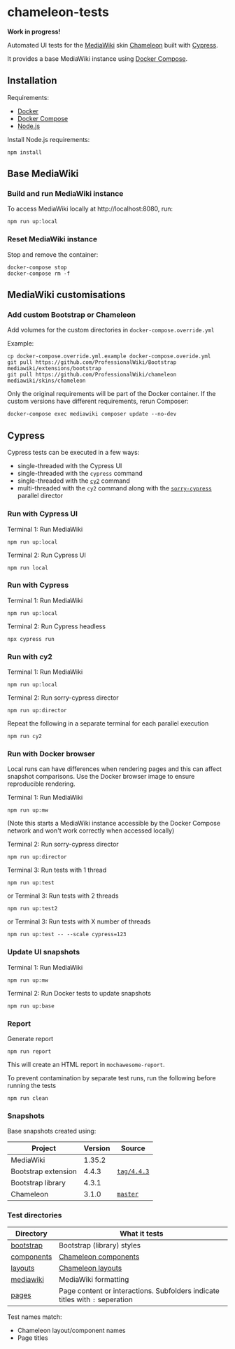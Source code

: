 # chameleon-tests

**Work in progress!**

Automated UI tests for the [MediaWiki](https://www.mediawiki.org/wiki/MediaWiki) skin [Chameleon](https://github.com/ProfessionalWiki/chameleon/) built with [Cypress](https://www.cypress.io/).

It provides a base MediaWiki instance using [Docker Compose](https://docs.docker.com/compose/).

## Installation

Requirements:

- [Docker](https://docs.docker.com/get-docker/)
- [Docker Compose](https://docs.docker.com/compose/)
- [Node.js](https://nodejs.org/en/)

Install Node.js requirements:

```
npm install
```

## Base MediaWiki

### Build and run MediaWiki instance

To access MediaWiki locally at http://localhost:8080, run:

```
npm run up:local
```

### Reset MediaWiki instance

Stop and remove the container:

```
docker-compose stop
docker-compose rm -f
```

## MediaWiki customisations

### Add custom Bootstrap or Chameleon

Add volumes for the custom directories in `docker-compose.override.yml`

Example:

```
cp docker-compose.override.yml.example docker-compose.overide.yml
git pull https://github.com/ProfessionalWiki/Bootstrap mediawiki/extensions/bootstrap
git pull https://github.com/ProfessionalWiki/chameleon mediawiki/skins/chameleon
```

Only the original requirements will be part of the Docker container. If the custom versions have different requirements, rerun Composer:

```
docker-compose exec mediawiki composer update --no-dev
```

## Cypress

Cypress tests can be executed in a few ways:

- single-threaded with the Cypress UI
- single-threaded with the `cypress` command
- single-threaded with the [`cy2`](https://github.com/sorry-cypress/cy2/) command
- multi-threaded with the `cy2` command along with the [`sorry-cypress`](https://github.com/sorry-cypress/sorry-cypress/) parallel director

### Run with Cypress UI

Terminal 1: Run MediaWiki

```
npm run up:local
```

Terminal 2: Run Cypress UI

```
npm run local
```

### Run with Cypress

Terminal 1: Run MediaWiki

```
npm run up:local
```

Terminal 2: Run Cypress headless

```
npx cypress run
```

### Run with cy2

Terminal 1: Run MediaWiki

```
npm run up:local
```

Terminal 2: Run sorry-cypress director

```
npm run up:director
```

Repeat the following in a separate terminal for each parallel execution

```
npm run cy2
```

### Run with Docker browser

Local runs can have differences when rendering pages and this can affect snapshot comparisons. Use the Docker browser image to ensure reproducible rendering.

Terminal 1: Run MediaWiki

```
npm run up:mw
```
(Note this starts a MediaWiki instance accessible by the Docker Compose network and won't work correctly when accessed locally)

Terminal 2: Run sorry-cypress director

```
npm run up:director
```

Terminal 3: Run tests with 1 thread

```
npm run up:test
```

or Terminal 3: Run tests with 2 threads

```
npm run up:test2
```

or Terminal 3: Run tests with X number of threads

```
npm run up:test -- --scale cypress=123
```

### Update UI snapshots

Terminal 1: Run MediaWiki

```
npm run up:mw
```

Terminal 2: Run Docker tests to update snapshots

```
npm run up:base
```

### Report

Generate report

```
npm run report
```

This will create an HTML report in `mochawesome-report`.

To prevent contamination by separate test runs, run the following before running the tests

```
npm run clean
```

### Snapshots

Base snapshots created using:

| Project             | Version | Source                                                                                                    |
| ------------------- | ------- | --------------------------------------------------------------------------------------------------------- |
| MediaWiki           | 1.35.2  |                                                                                                           |
| Bootstrap extension | 4.4.3   | [`tag/4.4.3`](https://github.com/ProfessionalWiki/Bootstrap/releases/tag/4.4.3)                           |
| Bootstrap library   | 4.3.1   |                                                                                                           |
| Chameleon           | 3.1.0   | [`master`](https://github.com/ProfessionalWiki/chameleon/commit/c817e3a89193ecb8e2ec37800d4534b4747e6903) |

### Test directories

| Directory                                    | What it tests                                                                                    |
| -------------------------------------------- | ------------------------------------------------------------------------------------------------ |
| [bootstrap](cypress/integration/bootstrap)   | Bootstrap (library) styles                                                                       |
| [components](cypress/integration/components) | [Chameleon components](https://github.com/ProfessionalWiki/chameleon/tree/master/src/Components) |
| [layouts](cypress/integration/layouts)       | [Chameleon layouts](https://github.com/ProfessionalWiki/chameleon/tree/master/layouts)           |
| [mediawiki](cypress/integration/mediawiki)   | MediaWiki formatting                                                                             |
| [pages](cypress/integration/pages)           | Page content or interactions. Subfolders indicate titles with `:` seperation                     |

Test names match:

- Chameleon layout/component names
- Page titles
